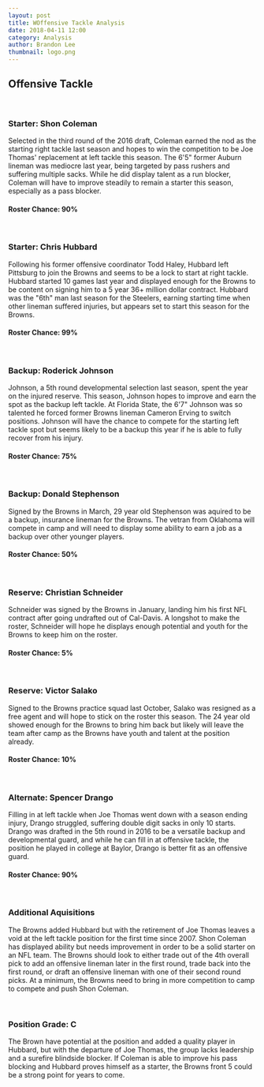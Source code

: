 ```yaml
---
layout: post
title: WOffensive Tackle Analysis
date: 2018-04-11 12:00
category: Analysis
author: Brandon Lee
thumbnail: logo.png
---
```


## Offensive Tackle

<br>

### Starter: Shon Coleman

Selected in the third round of the 2016 draft, Coleman earned the nod as the starting right tackle last season and hopes to win the competition to be Joe Thomas' replacement at left tackle this season. The 6'5" former Auburn lineman was mediocre last year, being targeted by pass rushers and suffering multiple sacks. While he did display talent as a run blocker, Coleman will have to improve steadily to remain a starter this season, especially as a pass blocker.

#### Roster Chance: 90%

<br>

### Starter: Chris Hubbard

Following his former offensive coordinator Todd Haley, Hubbard left Pittsburg to join the Browns and seems to be a lock to start at right tackle. Hubbard started 10 games last year and displayed enough for the Browns to be content on signing him to a 5 year 36+ million dollar contract. Hubbard was the "6th" man last season for the Steelers, earning starting time when other lineman suffered injuries, but appears set to start this season for the Browns.

#### Roster Chance: 99%

<br>

### Backup: Roderick Johnson

Johnson, a 5th round developmental selection last season, spent the year on the injured reserve. This season, Johnson hopes to improve and earn the spot as the backup left tackle. At Florida State, the 6'7" Johnson was so talented he forced former Browns lineman Cameron Erving to switch positions. Johnson will have the chance to compete for the starting left tackle spot but seems likely to be a backup this year if he is able to fully recover from his injury.

#### Roster Chance: 75%

<br>

### Backup: Donald Stephenson

Signed by the Browns in March, 29 year old Stephenson was aquired to be a backup, insurance lineman for the Browns. The vetran from Oklahoma will compete in camp and will need to display some ability to earn a job as a backup over other younger players.

#### Roster Chance: 50%

<br>

### Reserve: Christian Schneider

Schneider was signed by the Browns in January, landing him his first NFL contract after going undrafted out of Cal-Davis. A longshot to make the roster, Schneider will hope he displays enough potential and youth for the Browns to keep him on the roster. 

#### Roster Chance: 5%

<br>

### Reserve: Victor Salako

Signed to the Browns practice squad last October, Salako was resigned as a free agent and will hope to stick on the roster this season. The 24 year old showed enough for the Browns to bring him back but likely will leave the team after camp as the Browns have youth and talent at the position already.

#### Roster Chance: 10%

<br>

### Alternate: Spencer Drango

Filling in at left tackle when Joe Thomas went down with a season ending injury, Drango struggled, suffering double digit sacks in only 10 starts. Drango was drafted in the 5th round in 2016 to be a versatile backup and developmental guard, and while he can fill in at offensive tackle, the position he played in college at Baylor, Drango is better fit as an offensive guard.

#### Roster Chance: 90%

<br>

### Additional Aquisitions

The Browns added Hubbard but with the retirement of Joe Thomas leaves a void at the left tackle position for the first time since 2007. Shon Coleman has displayed ability but needs improvement in order to be a solid starter on an NFL team. The Browns should look to either trade out of the 4th overall pick to add an offensive lineman later in the first round, trade back into the first round, or draft an offensive lineman with one of their second round picks. At a minimum, the Browns need to bring in more competition to camp to compete and push Shon Coleman.

<br>

### Position Grade: C

The Brown have potential at the position and added a quality player in Hubbard, but with the departure of Joe Thomas, the group lacks leadership and a surefire blindside blocker. If Coleman is able to improve his pass blocking and Hubbard proves himself as a starter, the Browns front 5 could be a strong point for years to come.

